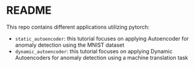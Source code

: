 # README

This repo contains different applications utilizing pytorch:
* `static_autoencoder`: this tutorial focuses on applying Autoencoder for anomaly detection using the MNIST dataset
* `dynamic_autoencoder`: this tutorial focuses on applying Dynamic Autoencoders for anomaly detection using a machine translation task